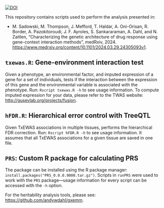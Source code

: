 [![DOI](https://zenodo.org/badge/662841914.svg)](https://zenodo.org/badge/latestdoi/662841914)

This repository contains scripts used to perform the analysis presented in:

* M. Sadowski, M. Thompson, J. Mefford, T. Haldar, A. Oni-Orisan, R. Border, A. Pazokitoroudi, J. F. Ayroles, S. Sankararaman, A. Dahl, and N. Zaitlen, “Characterizing the genetic architecture of drug response using gene-context interaction methods”, medRxiv, 2024. https://www.medrxiv.org/content/10.1101/2024.03.29.24305093v1.

## `txewas.R`: Gene-environment interaction test
Given a phenotype, an environmental factor, and imputed expression of a gene for a set of individuals, tests if the interaction between the expression of this gene and the environmental variable is associated with the phenotype. Run: `Rscript txewas.R -h` to see usage information. To compute imputed expression for your data, please refer to the TWAS website: http://gusevlab.org/projects/fusion.

## `hFDR.R`: Hierarchical error control with TreeQTL
Given TxEWAS associations in multiple tissues, performs the hierarchical FDR correction. Run: `Rscript hFDR.R -h` to see usage information. It assumes that all TxEWAS associations for a given tissue are saved in one file.

## `PRS`: Custom R package for calculating PRS
The package can be installed using the R package manager: `install.packages("PRS_0.0.0.9000.tar.gz")`. Scripts in `runPRS` were used to work with the `PRS` package&mdash;usage information for every script can be accessed with the `-h` option.

For the heritability analysis tools, please see: https://github.com/andywdahl/gxemm.

